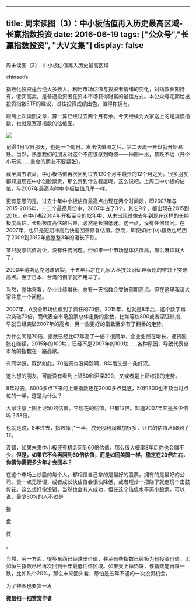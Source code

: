 
---
title:  周末读图（3）：中小板估值再入历史最高区域-长赢指数投资
date: 2016-06-19
tags: ["公众号","长赢指数投资", "大V文集"]
display: false
---


## 



周末读图（3）：中小板估值再入历史最高区域




chinaetfs




指数化投资适合绝大多数人。利用市场估值与投资者情绪的变化，对指数长期持有，低买高卖，是普通投资者在资本市场获得财富的最佳方式。本公众号定期给出投资指数ETF的建议，过往投资成绩出色，值得你拥有。


距离上次读图文章，算一算已经过去两个月有余。今天继续为大家送上的是规模指数，也就是宽基指数的估值图。



<img data-s="300,640" data-type="png" src="http://mmbiz.qpic.cn/mmbiz/SEPick5M9xjPJ3b3oOMgPrXpBOaWc3VpgeM0IKgJDJwpIq3MbUjp0bDQEmC1qVgeQT52PwVGSgx0lx83jcBSBMQ/0?wx_fmt=png" data-ratio="0.6061151079136691" data-w=""/>

记得4月17日那天，也是一个周日。发出估值图之后，第二天周一开盘就开始暴跌。当然，熟悉我们的朋友对这个不应该感到奇怪——神图一出，暴跌不远（开个小玩笑……重仓的朋友不要紧张）。



截至周五收盘，中小板估值再次回到过去120个月中最贵的12个月之列。很多朋友都知道现在中小创股票贵，那么贵到什么程度呢。这么说吧，上周五中小板的估值，与2007年最高点时中小板估值几乎一样。



更有意思的是，过去十年中小板估值最高点出现在两个时间段，即2007年与2015-2016年。十二个最高月份中，2007年占了3个。其它9个，都出现在2015到2016。在中小板2004年开板至今的12年中，从未出现过像去年到现在这样的长期极度高估。长期极度高估的后果，必然是长期低迷。这一点，没有任何疑问。在2007年，也只是短期冲高后快速回落修复估值。然而，即使如此中小指数也经历了2009到2012年底整整3年的漫长下跌。



某只股票估值高企，没有任何问题。但如果一个市场整体估值高，那么麻烦就大了。



2000年纳斯达克泡沫破裂，十五年后才在几家大科技公司优异表现的带领下突破高点。至于日本、台湾的例子就不用举了。



当然，整体来看，企业业绩增长，总有一天指数会突破前期高点。但在这里我请大家注意一个问题。



2007年，A股全市场估值到了疯狂的70倍。2015年，也就是8年后，这个数字再次突破70倍。而代表全市场股票总体走势的指数，比如等权800或者深证综指，早就已经突破2007年的高点，另一些更好的指数至少有了翻番的走势。



为什么同是70倍，指数已经比07年高了一倍？很简单，企业业绩在增长，通货膨胀在继续，2015年的100块，已经不是2007年的100块……各种原因，导致代表全市场的指数在一路高歌。



有同学说，既然如此，70倍买也没问题啊，8年后又是一条好汉。



这么想的朋友，可能没有看到上证50和沪深300，又或者是上证综指的走势。



8年过去，6000多点下来的上证指数还在2000多点晃悠，50和300也不及当时点位的一半。这是为什么？



大家注意上图上证50的估值。它现在的估值，只有12倍。知道2007年它是多少倍吗？58倍。



也就是说，8年过去，指数掉了一半，成分股利润增加很多，让它的估值从58到了12。



没错，如果未来中小板还有机会回到60倍估值，那么很大概率8年后你也会赚不少。**但是，如果它不会再回到60倍估值，而是如同美国一样，稳定在20倍左右，你猜你需要多少年才会回本？**



在这个市场上炒股的每个人，都相信自己拿的是最好的股票，拥有的是最好的公司。贵一点无所谓，或者成长快估值会很快降低，或者短炒一把赚了就走玩个击鼓传花。这么想好像没错，当然也会有人成功，但在这个估值水平买小股票，可以说，最少80%的人不过是



接



盘



侠



。



当然，另一方面，很多东西已经跌出价值，甚至有些指数已经极为有投资价值。比如恒生指数已经再次回到十年最低估值区域。如果天上掉馅饼，该指数能再跌一跌，比如跌个20%，那么未来回头看，恐怕是五年不遇的一次投资机会。

为了神图也要赏一发


**微信扫一扫赞赏作者**














